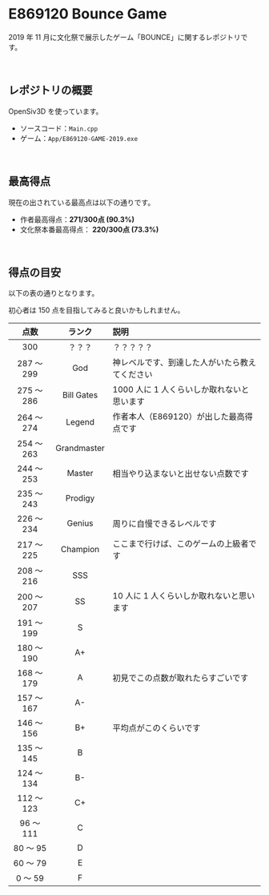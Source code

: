 # E869120 Bounce Game
2019 年 11 月に文化祭で展示したゲーム「BOUNCE」に関するレポジトリです。

<br />

## レポジトリの概要
OpenSiv3D を使っています。

* ソースコード：<code>Main.cpp</code>
* ゲーム：<code>App/E869120-GAME-2019.exe</code>

<br />

## 最高得点
現在の出されている最高点は以下の通りです。

* 作者最高得点：**271/300点 (90.3%)**
* 文化祭本番最高得点： **220/300点 (73.3%)**

<br />

## 得点の目安
以下の表の通りとなります。

初心者は 150 点を目指してみると良いかもしれません。

| 点数 | ランク | 説明 |
|:---:|:---:|:----|
| 300 | ？？？ | ？？？？？ |
| 287 ～ 299 | God | 神レベルです、到達した人がいたら教えてください |
| 275 ～ 286 | Bill Gates | 1000 人に 1 人くらいしか取れないと思います |
| 264 ～ 274 | Legend | 作者本人（E869120）が出した最高得点です |
| 254 ～ 263 | Grandmaster |  |
| 244 ～ 253 | Master | 相当やり込まないと出せない点数です |
| 235 ～ 243 | Prodigy |  |
| 226 ～ 234 | Genius | 周りに自慢できるレベルです |
| 217 ～ 225 | Champion | ここまで行けば、このゲームの上級者です |
| 208 ～ 216 | SSS |  |
| 200 ～ 207 | SS | 10 人に 1 人くらいしか取れないと思います |
| 191 ～ 199 | S |  |
| 180 ～ 190 | A+ |  |
| 168 ～ 179 | A | 初見でこの点数が取れたらすごいです |
| 157 ～ 167 | A- |  |
| 146 ～ 156 | B+ | 平均点がこのくらいです |
| 135 ～ 145 | B |  |
| 124 ～ 134 | B- |  |
| 112 ～ 123 | C+ |  |
| 96 ～ 111 | C |  |
| 80 ～ 95 | D |  |
| 60 ～ 79 | E |  |
| 0 ～ 59 | F |  |
